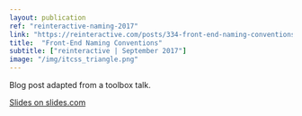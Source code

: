 ```yaml
---
layout: publication
ref: "reinteractive-naming-2017"
link: "https://reinteractive.com/posts/334-front-end-naming-conventions"
title:  "Front-End Naming Conventions"
subtitle: ["reinteractive | September 2017"]
image: "/img/itcss_triangle.png"
---
```


Blog post adapted from a toolbox talk.

[Slides on slides.com](http://slides.com/rhianaheath/deck-4-5)
